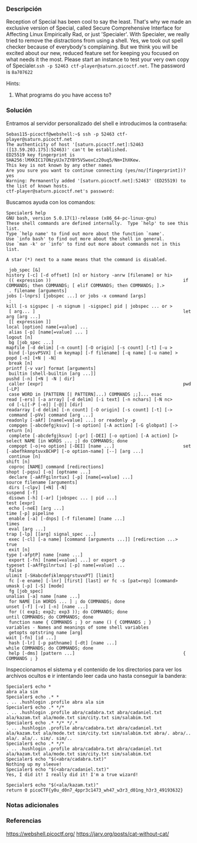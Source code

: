 ### Descripción
Reception of Special has been cool to say the least. That's why we made an exclusive version of Special, called Secure Comprehensive Interface for Affecting Linux Empirically Rad, or just 'Specialer'. With Specialer, we really tried to remove the distractions from using a shell. Yes, we took out spell checker because of everybody's complaining. But we think you will be excited about our new, reduced feature set for keeping you focused on what needs it the most. Please start an instance to test your very own copy of Specialer.`ssh -p 52463 ctf-player@saturn.picoctf.net`. The password is `8a707622`

Hints:
1. What programs do you have access to?

### Solución
Entramos al servidor personalizado del shell e introducimos la contraseña:

```
Sebas115-picoctf@webshell:~$ ssh -p 52463 ctf-player@saturn.picoctf.net
The authenticity of host '[saturn.picoctf.net]:52463 ([13.59.203.175]:52463)' can't be established.
ED25519 key fingerprint is SHA256:lMXKIC17ONzyUJx7ZYBY5VSwoxCz20uq5/Nm+IhXKew.
This key is not known by any other names
Are you sure you want to continue connecting (yes/no/[fingerprint])? yes
Warning: Permanently added '[saturn.picoctf.net]:52463' (ED25519) to the list of known hosts.
ctf-player@saturn.picoctf.net's password:
```

Buscamos ayuda con los comandos:
```
Specialer$ help
GNU bash, version 5.0.17(1)-release (x86_64-pc-linux-gnu)
These shell commands are defined internally.  Type `help' to see this list.
Type `help name' to find out more about the function `name'.
Use `info bash' to find out more about the shell in general.
Use `man -k' or `info' to find out more about commands not in this list.

A star (*) next to a name means that the command is disabled.

 job_spec [&]                                                      history [-c] [-d offset] [n] or history -anrw [filename] or hi>
 (( expression ))                                                  if COMMANDS; then COMMANDS; [ elif COMMANDS; then COMMANDS; ].>
 . filename [arguments]                                            jobs [-lnprs] [jobspec ...] or jobs -x command [args]
 :                                                                 kill [-s sigspec | -n signum | -sigspec] pid | jobspec ... or >
 [ arg... ]                                                        let arg [arg ...]
 [[ expression ]]                                                  local [option] name[=value] ...
 alias [-p] [name[=value] ... ]                                    logout [n]
 bg [job_spec ...]                                                 mapfile [-d delim] [-n count] [-O origin] [-s count] [-t] [-u >
 bind [-lpsvPSVX] [-m keymap] [-f filename] [-q name] [-u name] >  popd [-n] [+N | -N]
 break [n]                                                         printf [-v var] format [arguments]
 builtin [shell-builtin [arg ...]]                                 pushd [-n] [+N | -N | dir]
 caller [expr]                                                     pwd [-LP]
 case WORD in [PATTERN [| PATTERN]...) COMMANDS ;;]... esac        read [-ers] [-a array] [-d delim] [-i text] [-n nchars] [-N nc>
 cd [-L|[-P [-e]] [-@]] [dir]                                      readarray [-d delim] [-n count] [-O origin] [-s count] [-t] [->
 command [-pVv] command [arg ...]                                  readonly [-aAf] [name[=value] ...] or readonly -p
 compgen [-abcdefgjksuv] [-o option] [-A action] [-G globpat] [->  return [n]
 complete [-abcdefgjksuv] [-pr] [-DEI] [-o option] [-A action] [>  select NAME [in WORDS ... ;] do COMMANDS; done
 compopt [-o|+o option] [-DEI] [name ...]                          set [-abefhkmnptuvxBCHP] [-o option-name] [--] [arg ...]
 continue [n]                                                      shift [n]
 coproc [NAME] command [redirections]                              shopt [-pqsu] [-o] [optname ...]
 declare [-aAfFgilnrtux] [-p] [name[=value] ...]                   source filename [arguments]
 dirs [-clpv] [+N] [-N]                                            suspend [-f]
 disown [-h] [-ar] [jobspec ... | pid ...]                         test [expr]
 echo [-neE] [arg ...]                                             time [-p] pipeline
 enable [-a] [-dnps] [-f filename] [name ...]                      times
 eval [arg ...]                                                    trap [-lp] [[arg] signal_spec ...]
 exec [-cl] [-a name] [command [arguments ...]] [redirection ...>  true
 exit [n]                                                          type [-afptP] name [name ...]
 export [-fn] [name[=value] ...] or export -p                      typeset [-aAfFgilnrtux] [-p] name[=value] ...
 false                                                             ulimit [-SHabcdefiklmnpqrstuvxPT] [limit]
 fc [-e ename] [-lnr] [first] [last] or fc -s [pat=rep] [command>  umask [-p] [-S] [mode]
 fg [job_spec]                                                     unalias [-a] name [name ...]
 for NAME [in WORDS ... ] ; do COMMANDS; done                      unset [-f] [-v] [-n] [name ...]
 for (( exp1; exp2; exp3 )); do COMMANDS; done                     until COMMANDS; do COMMANDS; done
 function name { COMMANDS ; } or name () { COMMANDS ; }            variables - Names and meanings of some shell variables
 getopts optstring name [arg]                                      wait [-fn] [id ...]
 hash [-lr] [-p pathname] [-dt] [name ...]                         while COMMANDS; do COMMANDS; done
 help [-dms] [pattern ...]                                         { COMMANDS ; }
```

Inspeccionamos el sistema y el contenido de los directorios para ver los archivos ocultos e ir intentando leer cada uno hasta conseguir la bandera:
```
Specialer$ echo *
abra ala sim
Specialer$ echo .* *
. .. .hushlogin .profile abra ala sim
Specialer$ echo .* */*
. .. .hushlogin .profile abra/cadabra.txt abra/cadaniel.txt ala/kazam.txt ala/mode.txt sim/city.txt sim/salabim.txt
Specialer$ echo .* */* */.*
. .. .hushlogin .profile abra/cadabra.txt abra/cadaniel.txt ala/kazam.txt ala/mode.txt sim/city.txt sim/salabim.txt abra/. abra/.. ala/. ala/.. sim/. sim/..
Specialer$ echo .* */*
. .. .hushlogin .profile abra/cadabra.txt abra/cadaniel.txt ala/kazam.txt ala/mode.txt sim/city.txt sim/salabim.txt
Specialer$ echo "$(<abra/cadabra.txt)"
Nothing up my sleeve!
Specialer$ echo "$(<abra/cadaniel.txt)"
Yes, I did it! I really did it! I'm a true wizard!

Specialer$ echo "$(<ala/kazam.txt)"
return 0 picoCTF{y0u_d0n7_4ppr3c1473_wh47_w3r3_d01ng_h3r3_49193632}
```

### Notas adicionales


### Referencias
https://webshell.picoctf.org/
https://jarv.org/posts/cat-without-cat/